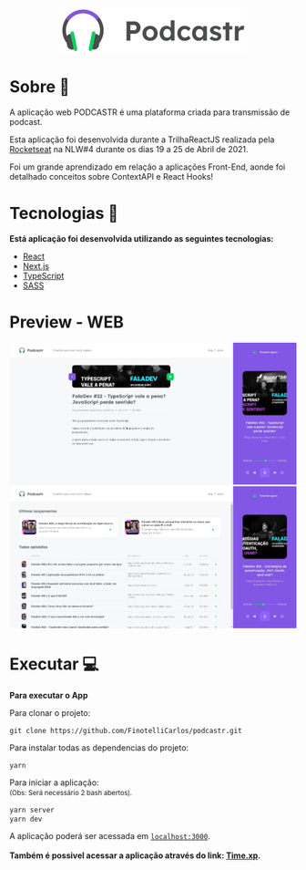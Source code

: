 <div align="center">
    <img alt="podcastr" title="podcastr" src="public/logo.svg" />
</div>


<h1>Sobre 📄</h1>
<p align="left">A aplicação web PODCASTR é uma plataforma criada para transmissão de podcast.</p>
 
 <p>Esta aplicação foi desenvolvida durante a TrilhaReactJS realizada pela <a href="https://app.rocketseat.com.br/us/rocketseat">Rocketseat</a> na NLW#4 durante os dias 19 a 25 de Abril de 2021.</p>
 <p>Foi um grande aprendizado em relação a aplicações Front-End, aonde foi detalhado conceitos sobre ContextAPI e React Hooks!</p>
 
 <h1>Tecnologias 🚀</h1>
 <strong>Está aplicação foi desenvolvida utilizando as seguintes tecnologias:</strong>
 
- [React](https://reactjs.org)
- [Next.js](https://nextjs.org/)
- [TypeScript](https://www.typescriptlang.org/)
- [SASS](https://sass-lang.com/)

<h1>Preview - WEB</h1>
<div align="center">
    <img alt="podcastr" title="podcastr" src="public/preview/previewweb1.jpg" />
    <img alt="podcastr" title="podcastr" src="public/preview/previewweb2.jpg" />
</div>

<h1>Executar 💻</h1>
<strong>Para executar o App</strong>

<br>

Para clonar o projeto:
```git
git clone https://github.com/FinotelliCarlos/podcastr.git
```
Para instalar todas as dependencias do projeto:
```git
yarn
```
Para iniciar a aplicação:<br>
<small>(Obs: Será necessário 2 bash abertos).</small>
```git
yarn server 
yarn dev
```

<span>A aplicação poderá ser acessada em [`localhost:3000`](http://localhost:3000).</span><br><br>
<strong>Também é possivel acessar a aplicação através do link: [Time.xp](https://time-xp.vercel.app/).</strong>
